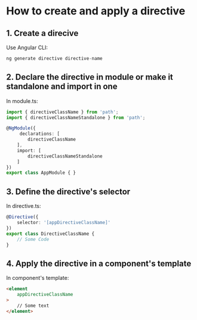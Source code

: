 # How to create and apply a directive

## 1. Create a direcive

Use Angular CLI:
``` Node.js
ng generate directive directive-name
```

## 2. Declare the directive in module or make it standalone and import in one

In module.ts:
``` TypeScript
import { directiveClassName } from 'path';
import { directiveClassNameStandalone } from 'path';

@NgModule({
	 declarations: [
		directiveClassName
	],
	import: [
		directiveClassNameStandalone
	]
})
export class AppModule { }
```

## 3. Define the directive's selector

In directive.ts:
``` TypeScript
@Directive({
	selector: '[appDirectiveClassName]'
})
export class DirectiveClassName { 
	// Some Code
}
```

## 4. Apply the directive in a component's template

In component's template:
``` HTML
<element
	appDirectiveClassName
>
	// Some text
</element>
```

